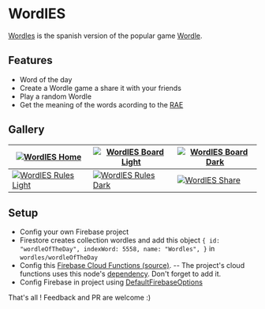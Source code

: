 # WordlES

[Wordles](http://wordles.online "Wordles") is the spanish version of the popular game [Wordle](http://nytimes.com/wordle "Wordle"). 

## Features
- Word of the day
- Create a Wordle game a share it with your friends
- Play a random Wordle
- Get the meaning of the words acording to the [RAE](http://rae.es/ "RAE")

## Gallery
| [![WordlES Home](https://ianpedraza.com/wordles/img/1.jpeg "WordlES Home")](https://ianpedraza.com/wordles/img/1.jpeg "WordlES Home") |  [![WordlES Board Light](https://ianpedraza.com/wordles/img/2.jpeg "WordlES Board Light")](https://ianpedraza.com/wordles/img/2.jpeg "WordlES Board Light") | [![WordlES Board Dark](https://ianpedraza.com/wordles/img/3.jpeg "WordlES Board Dark")](https://ianpedraza.com/wordles/img/3.jpeg "WordlES Board Dark")  |
| ------------ | ------------ | ------------ |
| [![WordlES Rules Light](https://ianpedraza.com/wordles/img/4.jpeg "WordlES Rules Light")](https://ianpedraza.com/wordles/img/4.jpeg "WordlES Rules Light") | [![WordlES Rules Dark](https://ianpedraza.com/wordles/img/5.jpeg "WordlES Rules Dark")](https://ianpedraza.com/wordles/img/5.jpeg "WordlES Rules Dark") |  [![WordlES Share](https://ianpedraza.com/wordles/img/6.jpeg "WordlES Share")](https://ianpedraza.com/wordles/img/6.jpeg "WordlES Share") |

## Setup
- Config your own Firebase project
- Firestore creates collection wordles and add this object 
`
{
  id: "wordleOfTheDay",
  indexWord: 5558,
  name: "Wordles",
}
`
in `wordles/wordleOfTheDay`
- Config this [Firebase Cloud Functions (source)](https://gist.github.com/ianpedraza/0c416be93ef4104c240067a238a43ac4 "Cloud Functions").
-- The project's cloud functions uses this node's [dependency](https://www.npmjs.com/package/rae-api "dependency"). Don't forget to add it.
- Config Firebase in project using [DefaultFirebaseOptions](https://firebase.flutter.dev/docs/cli/ "DefaultFirebaseOptions")

That's all ! Feedback and PR are welcome :)